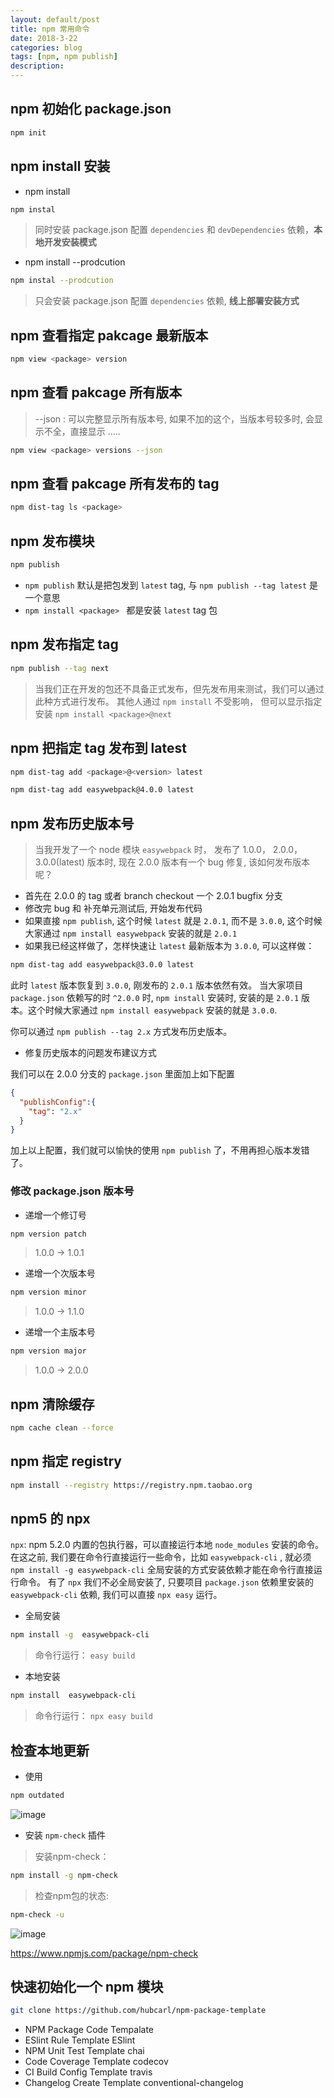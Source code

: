 ```yaml
---
layout: default/post
title: npm 常用命令 
date: 2018-3-22
categories: blog
tags: [npm, npm publish]
description:
---
```


## npm 初始化 package.json

```bash
npm init
```

## npm install 安装

- npm install

```bash
npm instal
```

> 同时安装 package.json 配置 `dependencies` 和 `devDependencies` 依赖，**本地开发安装模式**

- npm install --prodcution

```bash
npm instal --prodcution
```

> 只会安装 package.json 配置 `dependencies` 依赖, **线上部署安装方式**

## npm 查看指定 pakcage 最新版本

```bash
npm view <package> version
```

## npm 查看 pakcage 所有版本

> --json : 可以完整显示所有版本号, 如果不加的这个，当版本号较多时, 会显示不全，直接显示 .....

```bash
npm view <package> versions --json
```


## npm 查看 pakcage 所有发布的 tag

```bash
npm dist-tag ls <package>
```


## npm 发布模块

```bash
npm publish 
```

- `npm publish` 默认是把包发到 `latest` tag, 与 `npm publish --tag latest` 是一个意思
- `npm install <package> ` 都是安装 `latest` tag 包

## npm 发布指定 tag

```bash
npm publish --tag next
```

> 当我们正在开发的包还不具备正式发布，但先发布用来测试，我们可以通过此种方式进行发布。 其他人通过 `npm install` 不受影响， 但可以显示指定安装 `npm install <package>@next`

## npm 把指定 tag 发布到 latest

```bash
npm dist-tag add <package>@<version> latest
```

```bash
npm dist-tag add easywebpack@4.0.0 latest
```

## npm 发布历史版本号

> 当我开发了一个 node 模块 `easywebpack` 时， 发布了 1.0.0， 2.0.0， 3.0.0(latest) 版本时, 现在 2.0.0 版本有一个 bug 修复, 该如何发布版本呢？

- 首先在 2.0.0 的 tag 或者 branch checkout 一个 2.0.1 bugfix 分支
- 修改完 bug 和 补充单元测试后, 开始发布代码
- 如果直接 `npm publish`, 这个时候 `latest` 就是 `2.0.1`, 而不是 `3.0.0`, 这个时候大家通过 `npm install easywebpack` 安装的就是 `2.0.1`
- 如果我已经这样做了，怎样快速让 `latest` 最新版本为 `3.0.0`, 可以这样做：

```bash
npm dist-tag add easywebpack@3.0.0 latest
```

此时 `latest` 版本恢复到 `3.0.0`, 刚发布的 `2.0.1` 版本依然有效。 当大家项目 `package.json` 依赖写的时 `^2.0.0` 时, `npm install` 安装时, 安装的是 `2.0.1` 版本。这个时候大家通过 `npm install easywebpack` 安装的就是 `3.0.0`. 

你可以通过 `npm publish --tag 2.x` 方式发布历史版本。

- 修复历史版本的问题发布建议方式

我们可以在 2.0.0 分支的 `package.json` 里面加上如下配置

```json
{
  "publishConfig":{
    "tag": "2.x"
  }
}
```

加上以上配置，我们就可以愉快的使用 `npm publish` 了，不用再担心版本发错了。


### 修改 package.json 版本号

- 递增一个修订号 

```bash
npm version patch
```
>1.0.0 -> 1.0.1

- 递增一个次版本号 

```bash
npm version minor
```
>1.0.0 -> 1.1.0

- 递增一个主版本号 

```bash
npm version major
```

>1.0.0 -> 2.0.0

## npm 清除缓存

```bash
npm cache clean --force
```

## npm 指定 registry

```bash
npm install --registry https://registry.npm.taobao.org
```

## npm5 的 npx

`npx`: npm 5.2.0 内置的包执行器，可以直接运行本地 `node_modules` 安装的命令。 在这之前, 我们要在命令行直接运行一些命令，比如 `easywebpack-cli` , 就必须 `npm install -g easywebpack-cli` 全局安装的方式安装依赖才能在命令行直接运行命令。 有了 `npx` 我们不必全局安装了, 只要项目 `package.json` 依赖里安装的 `easywebpack-cli` 依赖, 我们可以直接 `npx easy` 运行。

- 全局安装

```bash
npm install -g  easywebpack-cli
```

> 命令行运行： `easy build`

- 本地安装

```bash
npm install  easywebpack-cli
```

> 命令行运行： `npx easy build`


## 检查本地更新

- 使用 

```bash
npm outdated
```

![image](/img/npm-outdated.png)


- 安装 `npm-check` 插件

>安装npm-check：

```bash
npm install -g npm-check
```

>检查npm包的状态:

```bash
npm-check -u
```

![image](/img/npm-check.png)

https://www.npmjs.com/package/npm-check


## 快速初始化一个 npm 模块

```bash
git clone https://github.com/hubcarl/npm-package-template
```

- NPM Package Code Tempalate
- ESlint Rule Template ESlint
- NPM Unit Test Template chai
- Code Coverage Template codecov
- CI Build Config Template travis
- Changelog Create Template conventional-changelog